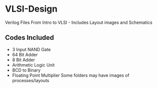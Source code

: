 # VLSI-Design
Verilog Files From Intro to VLSI - Includes Layout images and Schematics

## Codes Included
* 3 Input NAND Gate
* 64 Bit Adder
* 8 Bit Adder
* Arithmetic Logic Unit
* BCD to Binary
* Floating Point Multiplier
Some folders may have images of processes/layouts
